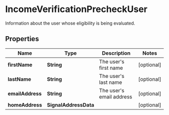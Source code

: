 

# IncomeVerificationPrecheckUser

Information about the user whose eligibility is being evaluated.

## Properties

| Name | Type | Description | Notes |
|------------ | ------------- | ------------- | -------------|
|**firstName** | **String** | The user&#39;s first name |  [optional] |
|**lastName** | **String** | The user&#39;s last name |  [optional] |
|**emailAddress** | **String** | The user&#39;s email address |  [optional] |
|**homeAddress** | **SignalAddressData** |  |  [optional] |



